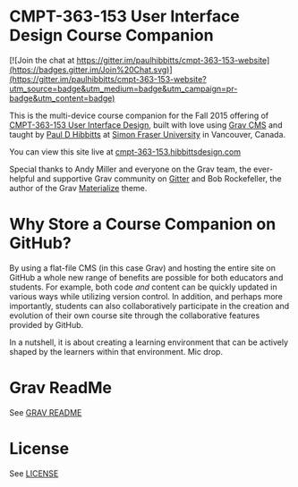 # CMPT-363-153 User Interface Design Course Companion

[![Join the chat at https://gitter.im/paulhibbitts/cmpt-363-153-website](https://badges.gitter.im/Join%20Chat.svg)](https://gitter.im/paulhibbitts/cmpt-363-153-website?utm_source=badge&utm_medium=badge&utm_campaign=pr-badge&utm_content=badge)

This is the multi-device course companion for the Fall 2015 offering of [CMPT-363-153 User Interface Design](https://portal.cs.sfu.ca/portal/outlines/1157-CMPT-363-E100/), built with love using [Grav CMS](http://www.getgrav.org) and taught by [Paul D Hibbitts](http://www.paulhibbitts.com) at [Simon Fraser University](http://www.sfu.ca) in Vancouver, Canada.

You can view this site live at [cmpt-363-153.hibbittsdesign.com](cmpt-363-153.hibbittsdesign.com)

Special thanks to Andy Miller and everyone on the Grav team, the ever-helpful and supportive Grav community on [Gitter](https://gitter.im/getgrav/grav?utm_source=badge&utm_medium=badge&utm_campaign=pr-badge&utm_content=badge) and Bob Rockefeller, the author of the Grav [Materialize](https://github.com/bobrocke/grav-theme-materialize) theme.

# Why Store a Course Companion on GitHub?

By using a flat-file CMS (in this case Grav) and hosting the entire site on GitHub a whole new range of benefits are possible for both educators and students. For example, both code _and_ content can be quickly updated in various ways while utilizing version control. In addition, and perhaps more importantly, students can also collaboratively participate in the creation and evolution of their own course site through the collaborative features provided by GitHub.

In a nutshell, it is about creating a learning environment that can be actively shaped by the learners within that environment. Mic drop.

# Grav ReadMe

See [GRAV README](GRAVREADME.md)

# License

See [LICENSE](LICENSE)
